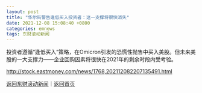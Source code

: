 ```yaml
---
layout: post
title: "华尔街警告逢低买入投资者：这一支撑将很快消失"
date: 2021-12-08 15:08:40 +0800
categories: emnews
tags: 东财滚动新闻
---
```


投资者遵循“逢低买入”策略，在Omicron引发的恐慌性抛售中买入美股。但未来美股的一大支撑力——企业回购因素将很快在2021年的剩余时段内受考验。

<http://stock.eastmoney.com/news/1768,202112082207135491.html>

[返回东财滚动新闻](//finews.withounder.com/emnews/)｜[返回首页](//finews.withounder.com/)